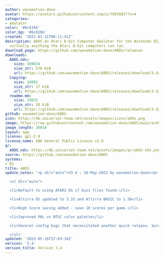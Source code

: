 ```yaml
---
author: wavemotion-dave
avatar: https://avatars.githubusercontent.com/u/75039837?v=4
categories:
- emulator
color: '#6c616b'
color_bg: '#6c616b'
created: '2021-01-31T00:11:41Z'
description: A8DS An Atari 8-bit Computer Emulator for the Nintendo DS/DSi and includes
  virtually anything the Atari 8-bit computers can run.
download_page: https://github.com/wavemotion-dave/A8DS/releases
downloads:
  A8DS.nds:
    size: 589824
    size_str: 576 KiB
    url: https://github.com/wavemotion-dave/A8DS/releases/download/3.4/A8DS.nds
  Copying:
    size: 18092
    size_str: 17 KiB
    url: https://github.com/wavemotion-dave/A8DS/releases/download/3.4/Copying
  readme.md:
    size: 29035
    size_str: 28 KiB
    url: https://github.com/wavemotion-dave/A8DS/releases/download/3.4/readme.md
github: wavemotion-dave/A8DS
icon: https://db.universal-team.net/assets/images/icons/a8ds.png
image: https://raw.githubusercontent.com/wavemotion-dave/A8DS/main/arm9/gfx/bgTop.png
image_length: 36018
layout: app
license: gpl-2.0
license_name: GNU General Public License v2.0
qr:
  A8DS.nds: https://db.universal-team.net/assets/images/qr/a8ds-nds.png
source: https://github.com/wavemotion-dave/A8DS
systems:
- DS
title: A8DS
update_notes: '<p dir="auto">V3.4 : 16-May-2023 by wavemotion-dave</p>

  <ul dir="auto">

  <li>Default to using ATARI OS if bios files found.</li>

  <li>Altirra OS updated to 3.33 and Altirra BASIC to 1.58</li>

  <li>High Score saving added - save 10 scores per game.</li>

  <li>Improved PAL vs NTSC color palette</li>

  <li>Several config bugs that necessitated another quick release. Sorry!</li>

  </ul>'
updated: '2023-05-16T17:03:34Z'
version: '3.4'
version_title: Version 3.4
---
```

